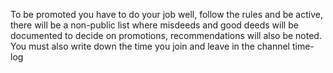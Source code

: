 To be promoted you have to do your job well, follow the rules and be active, there will be a non-public list where misdeeds and good deeds will be documented to decide on promotions, recommendations will also be noted. You must also write down the time you join and leave in the channel time-log
